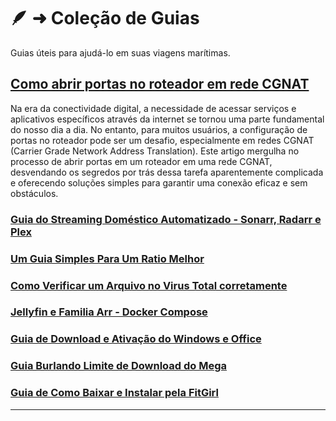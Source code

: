 # 🪶 ➜ Coleção de Guias

Guias úteis para ajudá-lo em suas viagens marítimas.

## [Como abrir portas no roteador em rede CGNAT](guias/cgnat-portas)

Na era da conectividade digital, a necessidade de acessar serviços e aplicativos específicos através da internet se tornou uma parte fundamental do nosso dia a dia. No entanto, para muitos usuários, a configuração de portas no roteador pode ser um desafio, especialmente em redes CGNAT (Carrier Grade Network Address Translation). Este artigo mergulha no processo de abrir portas em um roteador em uma rede CGNAT, desvendando os segredos por trás dessa tarefa aparentemente complicada e oferecendo soluções simples para garantir uma conexão eficaz e sem obstáculos.

### [Guia do Streaming Doméstico Automatizado - Sonarr, Radarr e Plex](guias/sonarr-radarr-plex)

### [Um Guia Simples Para Um Ratio Melhor](guias/ratio-melhor)

### [Como Verificar um Arquivo no Virus Total corretamente](guias/virustotal)

### [Jellyfin e Familia Arr - Docker Compose](guias/jellyfin-arr)

### [Guia de Download e Ativação do Windows e Office](guias/ativacao-office-win)

### [Guia Burlando Limite de Download do Mega](guias/burlando-limite-mega.md)

### [Guia de Como Baixar e Instalar pela FitGirl](guias/guia-fitgirl.md)

---
